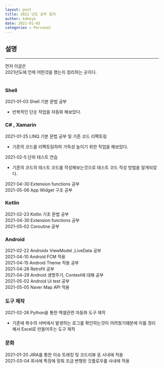 ```yaml
---
layout: post
title: 2021 년도 공부 일지
author: k4keye
date: 2021-01-03
categories : Personal
---
```


## 설명
___
먼저 이글은<br/>
2021년도에 언제 어떤것을 했는지 정리하는 곳이다.<br/><br/>


### Shell
2021-01-03 Shell 기본 문법 공부
 - 반복적인 단순 작업을 자동화 해보았다.

### C# , Xamarin
2021-01-25 LINQ 기본 문법 공부 및 기존 코드 리팩토링
 - 기존의 코드를 리팩토링하여 가독성 높이기 위한 작업을 해보았다.

2021-02-5 단위 테스트 연습
 - 기존의 코드의 테스트 코드를 작성해보는것으로 테스트 코드 작성 방법을 알게되었다.

2021-04-30 Extension functions 공부 <br/>
2021-05-06 App Widget 구조 공부<br/>

### Kotlin
2021-02-23 Kotlin 기초 문법 공부 <br/>
2021-04-30 Extension functions 공부 <br/>
2021-05-02 Coroutine 공부 <br/>


### Android 
2021-02-22 Androidx ViewModel ,LiveData 공부<br/>
2021-04-10 Android FCM 적용<br/>
2021-04-15 Android Theme 적용 공부<br/>
2021-04-26 Retrofit 공부<br/>
2021-04-29 Android 생명주기, Context에 대해 공부<br/>
2021-05-02 Android Ui test 공부<br/>
2021-05-05 Naver Map API 적용<br/>


### 도구 제작
2021-02-26 Python을 통한 엑셀관련 자동화 도구 제작
 - 기존에 복수의 서버에서 발생하는 로그를 확인하는것이 어려웠기떄문에 이를 정리해서 Excel로 만들어주는 도구 제작


### 문화
2021-01-20 JIRA를 통한 이슈 트레킹 및 코드리뷰 등 사내에 적용<br/>
2021-03-04 회사에 특징에 맞춰 조금 변형된 깃플로우를 사내에 적용<br/>

